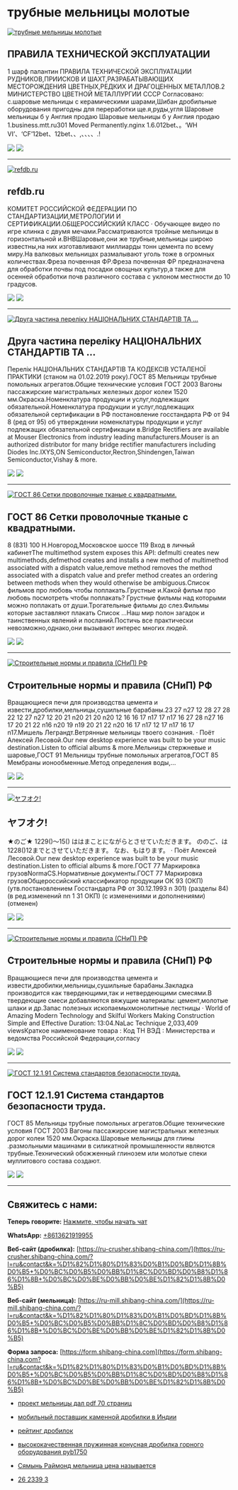 # трубные мельницы молотые

<a href="https://swt.shibang-china.com/?l=ru&img&k=%D1%82%D1%80%D1%83%D0%B1%D0%BD%D1%8B%D0%B5+%D0%BC%D0%B5%D0%BB%D1%8C%D0%BD%D0%B8%D1%86%D1%8B+%D0%BC%D0%BE%D0%BB%D0%BE%D1%82%D1%8B%D0%B5" target="_blank">![трубные мельницы молотые](http://static.shibang-china.com/all-800x300/1359.jpg)</a>

## ПРАВИЛА ТЕХНИЧЕСКОЙ ЭКСПЛУАТАЦИИ
1 шарф палантин ПРАВИЛА ТЕХНИЧЕСКОЙ ЭКСПЛУАТАЦИИ РУДНИКОВ,ПРИИСКОВ И ШАХТ,РАЗРАБАТЫВАЮЩИХ МЕСТОРОЖДЕНИЯ ЦВЕТНЫХ,РЕДКИХ И ДРАГОЦЕННЫХ МЕТАЛЛОВ.2 МИНИСТЕРСТВО ЦВЕТНОЙ МЕТАЛЛУРГИИ СССР Согласовано: с.шаровые мельницы с керамическими шарами,Шибан дробильные оборудования пригодны для переработки ще.я,руды,угля Шаровые мельницы б у Англия продаю Шаровые мельницы б у Англия продаю 1.business.mtt.ru301 Moved Permanently.nginx 1.6.012bet、。‘WH VI’、‘CF’12bet、12bet、、,、、、、.!


<a href="https://whatsapp.shibangsoft.com/WhatsApp.php" target="_blank" title="WhatsApp">![](http://static.shibang-china.com/icon/whatsapp.png)</a> <a href="https://swt.shibang-china.com/?l=ru&icon&k=%D1%82%D1%80%D1%83%D0%B1%D0%BD%D1%8B%D0%B5+%D0%BC%D0%B5%D0%BB%D1%8C%D0%BD%D0%B8%D1%86%D1%8B+%D0%BC%D0%BE%D0%BB%D0%BE%D1%82%D1%8B%D0%B5" target="_blank">![](http://static.shibang-china.com/icon/chat-ru.png)</a>

---

<a href="https://swt.shibang-china.com/?l=ru&img&k=%D1%82%D1%80%D1%83%D0%B1%D0%BD%D1%8B%D0%B5+%D0%BC%D0%B5%D0%BB%D1%8C%D0%BD%D0%B8%D1%86%D1%8B+%D0%BC%D0%BE%D0%BB%D0%BE%D1%82%D1%8B%D0%B5" target="_blank">![refdb.ru](http://static.shibang-china.com/all-800x300/636.jpg)</a>

## refdb.ru
КОМИТЕТ РОССИЙСКОЙ ФЕДЕРАЦИИ ПО СТАНДАРТИЗАЦИИ,МЕТРОЛОГИИ И СЕРТИФИКАЦИИ.ОБЩЕРОССИЙСКИЙ КЛАСС&nbsp;&#0183;&#32;Обучающее видео по игре клинка с двумя мечами.Рассматриваются тройные мельницы в горизонтальной и.ВНВШаровые,они же трубные,мельницы широко известны,на них изготавливают миллиарды тонн цемента по всему миру.На валковых мельницах размалывают уголь тоже в огромных количествах.Фреза почвенная ФР.Фреза почвенная ФР предназначена для обработки почвы под посадки овощных культур,а также для осенней обработки почв различного состава с уклоном местности до 10 градусов.


<a href="https://whatsapp.shibangsoft.com/WhatsApp.php" target="_blank" title="WhatsApp">![](http://static.shibang-china.com/icon/whatsapp.png)</a> <a href="https://swt.shibang-china.com/?l=ru&icon&k=%D1%82%D1%80%D1%83%D0%B1%D0%BD%D1%8B%D0%B5+%D0%BC%D0%B5%D0%BB%D1%8C%D0%BD%D0%B8%D1%86%D1%8B+%D0%BC%D0%BE%D0%BB%D0%BE%D1%82%D1%8B%D0%B5" target="_blank">![](http://static.shibang-china.com/icon/chat-ru.png)</a>

---

<a href="https://swt.shibang-china.com/?l=ru&img&k=%D1%82%D1%80%D1%83%D0%B1%D0%BD%D1%8B%D0%B5+%D0%BC%D0%B5%D0%BB%D1%8C%D0%BD%D0%B8%D1%86%D1%8B+%D0%BC%D0%BE%D0%BB%D0%BE%D1%82%D1%8B%D0%B5" target="_blank">![Друга частина переліку НАЦІОНАЛЬНИХ СТАНДАРТІВ ТА …](http://static.shibang-china.com/all-800x300/1049.jpg)</a>

## Друга частина переліку НАЦІОНАЛЬНИХ СТАНДАРТІВ ТА …
Перелік НАЦІОНАЛЬНИХ СТАНДАРТІВ ТА КОДЕКСІВ УСТАЛЕНОЇ ПРАКТИКИ (станом на 01.02.2019 року).ГОСТ 85 Мельницы трубные помольных агрегатов.Общие технические условия ГОСТ 2003 Вагоны пассажирские магистральных железных дорог колеи 1520 мм.Окраска.Номенклатура продукции и услуг,подлежащих обязательной.Номенклатура продукции и услуг,подлежащих обязательной сертификации в РФ постановление госстандарта РФ от 94 8 (ред от 95) об утверждении номенклатуры продукции и услуг подлежащих обязательной сертификации в.Bridge Rectifiers are available at Mouser Electronics from industry leading manufacturers.Mouser is an authorized distributor for many bridge rectifier manufacturers including Diodes Inc.IXYS,ON Semiconductor,Rectron,Shindengen,Taiwan Semiconductor,Vishay &amp; more.


<a href="https://whatsapp.shibangsoft.com/WhatsApp.php" target="_blank" title="WhatsApp">![](http://static.shibang-china.com/icon/whatsapp.png)</a> <a href="https://swt.shibang-china.com/?l=ru&icon&k=%D1%82%D1%80%D1%83%D0%B1%D0%BD%D1%8B%D0%B5+%D0%BC%D0%B5%D0%BB%D1%8C%D0%BD%D0%B8%D1%86%D1%8B+%D0%BC%D0%BE%D0%BB%D0%BE%D1%82%D1%8B%D0%B5" target="_blank">![](http://static.shibang-china.com/icon/chat-ru.png)</a>

---

<a href="https://swt.shibang-china.com/?l=ru&img&k=%D1%82%D1%80%D1%83%D0%B1%D0%BD%D1%8B%D0%B5+%D0%BC%D0%B5%D0%BB%D1%8C%D0%BD%D0%B8%D1%86%D1%8B+%D0%BC%D0%BE%D0%BB%D0%BE%D1%82%D1%8B%D0%B5" target="_blank">![ГОСТ 86 Сетки проволочные тканые с квадратными.](http://static.shibang-china.com/all-800x300/466.jpg)</a>

## ГОСТ 86 Сетки проволочные тканые с квадратными.
8 (831) 100 Н.Новгород,Московское шоссе 119 Вход в личный кабинетThe multimethod system exposes this API: defmulti creates new multimethods,defmethod creates and installs a new method of multimethod associated with a dispatch value,remove method removes the method associated with a dispatch value and prefer method creates an ordering between methods when they would otherwise be ambiguous.Список фильмов про любовь чтобы поплакать.Грустные и.Какой фильм про любовь посмотреть чтобы поплакать? Грустные фильмы над которыми можно поплакать от души.Трогательные фильмы до слез.Фильмы которые заставляют плакать Список …Наш мир полон загадок и таинственных явлений и посланий.Постичь все практически невозможно,однако,они вызывают интерес многих людей.


<a href="https://whatsapp.shibangsoft.com/WhatsApp.php" target="_blank" title="WhatsApp">![](http://static.shibang-china.com/icon/whatsapp.png)</a> <a href="https://swt.shibang-china.com/?l=ru&icon&k=%D1%82%D1%80%D1%83%D0%B1%D0%BD%D1%8B%D0%B5+%D0%BC%D0%B5%D0%BB%D1%8C%D0%BD%D0%B8%D1%86%D1%8B+%D0%BC%D0%BE%D0%BB%D0%BE%D1%82%D1%8B%D0%B5" target="_blank">![](http://static.shibang-china.com/icon/chat-ru.png)</a>

---

<a href="https://swt.shibang-china.com/?l=ru&img&k=%D1%82%D1%80%D1%83%D0%B1%D0%BD%D1%8B%D0%B5+%D0%BC%D0%B5%D0%BB%D1%8C%D0%BD%D0%B8%D1%86%D1%8B+%D0%BC%D0%BE%D0%BB%D0%BE%D1%82%D1%8B%D0%B5" target="_blank">![Строительные нормы и правила (СНиП) РФ](http://static.shibang-china.com/all-800x300/664.jpg)</a>

## Строительные нормы и правила (СНиП) РФ
Вращающиеся печи для производства цемента и извести,дробилки,мельницы,сушильные барабаны.23 27 n27 12 28 27 28 22 12 27 n27 12 20 21 n20 21 20 n20 12 16 16 17 n17 17 n17 16 27 28 n27 16 17 20 21 22 n16 n20 19 n19 20 21 22 n20 16 17 n17 12 17 n17 16 17 n17.Мишель Леграндт.Ветрянные мельницы твоего сознания.&nbsp;&#0183;&#32;Поёт Алексей Лесовой.Our new desktop experience was built to be your music destination.Listen to official albums &amp; more.Мельницы стержневые и шаровые,ГОСТ 91 Мельницы трубные помольных агрегатов,ГОСТ 85 Мембраны ионообменные.Метод определения воды,…


<a href="https://whatsapp.shibangsoft.com/WhatsApp.php" target="_blank" title="WhatsApp">![](http://static.shibang-china.com/icon/whatsapp.png)</a> <a href="https://swt.shibang-china.com/?l=ru&icon&k=%D1%82%D1%80%D1%83%D0%B1%D0%BD%D1%8B%D0%B5+%D0%BC%D0%B5%D0%BB%D1%8C%D0%BD%D0%B8%D1%86%D1%8B+%D0%BC%D0%BE%D0%BB%D0%BE%D1%82%D1%8B%D0%B5" target="_blank">![](http://static.shibang-china.com/icon/chat-ru.png)</a>

---

<a href="https://swt.shibang-china.com/?l=ru&img&k=%D1%82%D1%80%D1%83%D0%B1%D0%BD%D1%8B%D0%B5+%D0%BC%D0%B5%D0%BB%D1%8C%D0%BD%D0%B8%D1%86%D1%8B+%D0%BC%D0%BE%D0%BB%D0%BE%D1%82%D1%8B%D0%B5" target="_blank">![ヤフオク!](http://static.shibang-china.com/all-800x300/114.jpg)</a>

## ヤフオク!
★のご★ 1229()～15() ははまことにながらとさせていただきます。 ののご、は1228()12までとさせていただきます。 なお、もはります。&nbsp;&#0183;&#32;Поёт Алексей Лесовой.Our new desktop experience was built to be your music destination.Listen to official albums &amp; more.ГОСТ 77 Маркировка грузовNormaCS.Нормативные документы.ГОСТ 77 Маркировка грузовОбщероссийский классификатор продукции ОК 93 (ОКП) (утв.постановлением Госстандарта РФ от 30.12.1993 n 301) (разделы 84) (в ред.изменений nn 1 31 ОКП) (с изменениями и дополнениями) (отменен)


<a href="https://whatsapp.shibangsoft.com/WhatsApp.php" target="_blank" title="WhatsApp">![](http://static.shibang-china.com/icon/whatsapp.png)</a> <a href="https://swt.shibang-china.com/?l=ru&icon&k=%D1%82%D1%80%D1%83%D0%B1%D0%BD%D1%8B%D0%B5+%D0%BC%D0%B5%D0%BB%D1%8C%D0%BD%D0%B8%D1%86%D1%8B+%D0%BC%D0%BE%D0%BB%D0%BE%D1%82%D1%8B%D0%B5" target="_blank">![](http://static.shibang-china.com/icon/chat-ru.png)</a>

---

<a href="https://swt.shibang-china.com/?l=ru&img&k=%D1%82%D1%80%D1%83%D0%B1%D0%BD%D1%8B%D0%B5+%D0%BC%D0%B5%D0%BB%D1%8C%D0%BD%D0%B8%D1%86%D1%8B+%D0%BC%D0%BE%D0%BB%D0%BE%D1%82%D1%8B%D0%B5" target="_blank">![Строительные нормы и правила (СНиП) РФ](http://static.shibang-china.com/all-800x300/1438.jpg)</a>

## Строительные нормы и правила (СНиП) РФ
Вращающиеся печи для производства цемента и извести,дробилки,мельницы,сушильные барабаны.Закладка производится как твердеющими,так и нетвердеющими смесями.В твердеющие смеси добавляются вяжущие материалы: цемент,молотые шлаки и др.Запас полезных ископаемыхмонолитные лестницы&nbsp;&#0183;&#32;World of Amazing Modern Technology and Skilful Workers Making Construction Simple and Effective Duration: 13:04.NaLac Technique 2,033,409 viewsКраткое наименование товара : Код ТН ВЭД : Министерства и ведомства Российской Федерации,согласу


<a href="https://whatsapp.shibangsoft.com/WhatsApp.php" target="_blank" title="WhatsApp">![](http://static.shibang-china.com/icon/whatsapp.png)</a> <a href="https://swt.shibang-china.com/?l=ru&icon&k=%D1%82%D1%80%D1%83%D0%B1%D0%BD%D1%8B%D0%B5+%D0%BC%D0%B5%D0%BB%D1%8C%D0%BD%D0%B8%D1%86%D1%8B+%D0%BC%D0%BE%D0%BB%D0%BE%D1%82%D1%8B%D0%B5" target="_blank">![](http://static.shibang-china.com/icon/chat-ru.png)</a>

---

<a href="https://swt.shibang-china.com/?l=ru&img&k=%D1%82%D1%80%D1%83%D0%B1%D0%BD%D1%8B%D0%B5+%D0%BC%D0%B5%D0%BB%D1%8C%D0%BD%D0%B8%D1%86%D1%8B+%D0%BC%D0%BE%D0%BB%D0%BE%D1%82%D1%8B%D0%B5" target="_blank">![ГОСТ 12.1.91 Система стандартов безопасности труда.](http://static.shibang-china.com/all-800x300/42.jpg)</a>

## ГОСТ 12.1.91 Система стандартов безопасности труда.
ГОСТ 85 Мельницы трубные помольных агрегатов.Общие технические условия ГОСТ 2003 Вагоны пассажирские магистральных железных дорог колеи 1520 мм.Окраска.Шаровые мельницы для глины .размольными машинами в силикатной промышленности являются трубные.Технический обожженный глинозем или молотые спеки муллитового состава создают.

<a href="https://whatsapp.shibangsoft.com/WhatsApp.php" target="_blank" title="WhatsApp">![](http://static.shibang-china.com/icon/whatsapp.png)</a> <a href="https://swt.shibang-china.com/?l=ru&icon&k=%D1%82%D1%80%D1%83%D0%B1%D0%BD%D1%8B%D0%B5+%D0%BC%D0%B5%D0%BB%D1%8C%D0%BD%D0%B8%D1%86%D1%8B+%D0%BC%D0%BE%D0%BB%D0%BE%D1%82%D1%8B%D0%B5" target="_blank">![](http://static.shibang-china.com/icon/chat-ru.png)</a>

---
## Свяжитесь с нами:

**Теперь говорите:** [Нажмите, чтобы начать чат](https://swt.shibang-china.com?l=ru&contact&k=%D1%82%D1%80%D1%83%D0%B1%D0%BD%D1%8B%D0%B5+%D0%BC%D0%B5%D0%BB%D1%8C%D0%BD%D0%B8%D1%86%D1%8B+%D0%BC%D0%BE%D0%BB%D0%BE%D1%82%D1%8B%D0%B5)

**WhatsApp:**  [+8613621919955](https://whatsapp.shibangsoft.com/WhatsApp.php)

**Веб-сайт (дробилка):** [https://ru-crusher.shibang-china.com/](https://ru-crusher.shibang-china.com/?l=ru&contact&k=%D1%82%D1%80%D1%83%D0%B1%D0%BD%D1%8B%D0%B5+%D0%BC%D0%B5%D0%BB%D1%8C%D0%BD%D0%B8%D1%86%D1%8B+%D0%BC%D0%BE%D0%BB%D0%BE%D1%82%D1%8B%D0%B5)

**Веб-сайт (мельница):** [https://ru-mill.shibang-china.com/](https://ru-mill.shibang-china.com/?l=ru&contact&k=%D1%82%D1%80%D1%83%D0%B1%D0%BD%D1%8B%D0%B5+%D0%BC%D0%B5%D0%BB%D1%8C%D0%BD%D0%B8%D1%86%D1%8B+%D0%BC%D0%BE%D0%BB%D0%BE%D1%82%D1%8B%D0%B5)

**Форма запроса:** [https://form.shibang-china.com](https://form.shibang-china.com?l=ru&contact&k=%D1%82%D1%80%D1%83%D0%B1%D0%BD%D1%8B%D0%B5+%D0%BC%D0%B5%D0%BB%D1%8C%D0%BD%D0%B8%D1%86%D1%8B+%D0%BC%D0%BE%D0%BB%D0%BE%D1%82%D1%8B%D0%B5)

* [проект мельницы дал pdf 70 страниц](../121/%D0%BF%D1%80%D0%BE%D0%B5%D0%BA%D1%82%20%D0%BC%D0%B5%D0%BB%D1%8C%D0%BD%D0%B8%D1%86%D1%8B%20%D0%B4%D0%B0%D0%BB%20pdf%2070%20%D1%81%D1%82%D1%80%D0%B0%D0%BD%D0%B8%D1%86.md)

* [мобильный поставщик каменной дробилки в Индии](../121/%D0%BC%D0%BE%D0%B1%D0%B8%D0%BB%D1%8C%D0%BD%D1%8B%D0%B9%20%D0%BF%D0%BE%D1%81%D1%82%D0%B0%D0%B2%D1%89%D0%B8%D0%BA%20%D0%BA%D0%B0%D0%BC%D0%B5%D0%BD%D0%BD%D0%BE%D0%B9%20%D0%B4%D1%80%D0%BE%D0%B1%D0%B8%D0%BB%D0%BA%D0%B8%20%D0%B2%20%D0%98%D0%BD%D0%B4%D0%B8%D0%B8.md)

* [рейтинг дробилок](../122/%D1%80%D0%B5%D0%B9%D1%82%D0%B8%D0%BD%D0%B3%20%D0%B4%D1%80%D0%BE%D0%B1%D0%B8%D0%BB%D0%BE%D0%BA.md)

* [высококачественная пружинная конусная дробилка горного оборудования pyb1750](../121/%D0%B2%D1%8B%D1%81%D0%BE%D0%BA%D0%BE%D0%BA%D0%B0%D1%87%D0%B5%D1%81%D1%82%D0%B2%D0%B5%D0%BD%D0%BD%D0%B0%D1%8F%20%D0%BF%D1%80%D1%83%D0%B6%D0%B8%D0%BD%D0%BD%D0%B0%D1%8F%20%D0%BA%D0%BE%D0%BD%D1%83%D1%81%D0%BD%D0%B0%D1%8F%20%D0%B4%D1%80%D0%BE%D0%B1%D0%B8%D0%BB%D0%BA%D0%B0%20%D0%B3%D0%BE%D1%80%D0%BD%D0%BE%D0%B3%D0%BE%20%D0%BE%D0%B1%D0%BE%D1%80%D1%83%D0%B4%D0%BE%D0%B2%D0%B0%D0%BD%D0%B8%D1%8F%20pyb1750.md)

* [Сямынь Раймонд мельница цена называется](../121/%D0%A1%D1%8F%D0%BC%D1%8B%D0%BD%D1%8C%20%D0%A0%D0%B0%D0%B9%D0%BC%D0%BE%D0%BD%D0%B4%20%D0%BC%D0%B5%D0%BB%D1%8C%D0%BD%D0%B8%D1%86%D0%B0%20%D1%86%D0%B5%D0%BD%D0%B0%20%D0%BD%D0%B0%D0%B7%D1%8B%D0%B2%D0%B0%D0%B5%D1%82%D1%81%D1%8F.md)

* [26 2339 3](../123/26%202339%203.md)